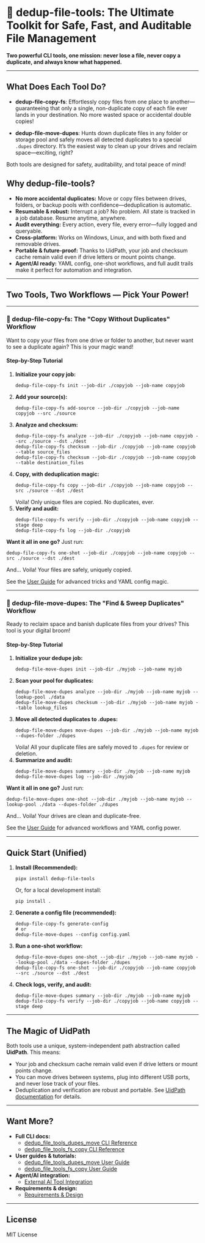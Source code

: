 

# 🚀 dedup-file-tools: The Ultimate Toolkit for Safe, Fast, and Auditable File Management

**Two powerful CLI tools, one mission: never lose a file, never copy a duplicate, and always know what happened.**

---

## What Does Each Tool Do?

- **dedup-file-copy-fs**: Effortlessly copy files from one place to another—guaranteeing that only a single, non-duplicate copy of each file ever lands in your destination. No more wasted space or accidental double copies!

- **dedup-file-move-dupes**: Hunts down duplicate files in any folder or storage pool and safely moves all detected duplicates to a special `.dupes` directory. It’s the easiest way to clean up your drives and reclaim space—exciting, right?

Both tools are designed for safety, auditability, and total peace of mind!


## Why dedup-file-tools?

- **No more accidental duplicates:** Move or copy files between drives, folders, or backup pools with confidence—deduplication is automatic.
- **Resumable & robust:** Interrupt a job? No problem. All state is tracked in a job database. Resume anytime, anywhere.
- **Audit everything:** Every action, every file, every error—fully logged and queryable.
- **Cross-platform:** Works on Windows, Linux, and with both fixed and removable drives.
- **Portable & future-proof:** Thanks to UidPath, your job and checksum cache remain valid even if drive letters or mount points change.
- **Agent/AI ready:** YAML config, one-shot workflows, and full audit trails make it perfect for automation and integration.

---


## Two Tools, Two Workflows — Pick Your Power!

---

### 🚦 dedup-file-copy-fs: The "Copy Without Duplicates" Workflow

Want to copy your files from one drive or folder to another, but never want to see a duplicate again? This is your magic wand!

#### Step-by-Step Tutorial

1. **Initialize your copy job:**
   ```
   dedup-file-copy-fs init --job-dir ./copyjob --job-name copyjob
   ```
2. **Add your source(s):**
   ```
   dedup-file-copy-fs add-source --job-dir ./copyjob --job-name copyjob --src ./source
   ```
3. **Analyze and checksum:**
   ```
   dedup-file-copy-fs analyze --job-dir ./copyjob --job-name copyjob --src ./source --dst ./dest
   dedup-file-copy-fs checksum --job-dir ./copyjob --job-name copyjob --table source_files
   dedup-file-copy-fs checksum --job-dir ./copyjob --job-name copyjob --table destination_files
   ```
4. **Copy, with deduplication magic:**
   ```
   dedup-file-copy-fs copy --job-dir ./copyjob --job-name copyjob --src ./source --dst ./dest
   ```
   Voila! Only unique files are copied. No duplicates, ever.
5. **Verify and audit:**
   ```
   dedup-file-copy-fs verify --job-dir ./copyjob --job-name copyjob --stage deep
   dedup-file-copy-fs log --job-dir ./copyjob
   ```

**Want it all in one go?**
Just run:
```
dedup-file-copy-fs one-shot --job-dir ./copyjob --job-name copyjob --src ./source --dst ./dest
```
And... Voila! Your files are safely, uniquely copied.

See the [User Guide](docs/dedup_file_tools_fs_copy/user_prepective/readme.md) for advanced tricks and YAML config magic.

---

### 🧹 dedup-file-move-dupes: The "Find & Sweep Duplicates" Workflow

Ready to reclaim space and banish duplicate files from your drives? This tool is your digital broom!

#### Step-by-Step Tutorial

1. **Initialize your dedupe job:**
   ```
   dedup-file-move-dupes init --job-dir ./myjob --job-name myjob
   ```
2. **Scan your pool for duplicates:**
   ```
   dedup-file-move-dupes analyze --job-dir ./myjob --job-name myjob --lookup-pool ./data
   dedup-file-move-dupes checksum --job-dir ./myjob --job-name myjob --table lookup_files
   ```
3. **Move all detected duplicates to .dupes:**
   ```
   dedup-file-move-dupes move-dupes --job-dir ./myjob --job-name myjob --dupes-folder ./dupes
   ```
   Voila! All your duplicate files are safely moved to `.dupes` for review or deletion.
4. **Summarize and audit:**
   ```
   dedup-file-move-dupes summary --job-dir ./myjob --job-name myjob
   dedup-file-move-dupes log --job-dir ./myjob
   ```

**Want it all in one go?**
Just run:
```
dedup-file-move-dupes one-shot --job-dir ./myjob --job-name myjob --lookup-pool ./data --dupes-folder ./dupes
```
And... Voila! Your drives are clean and duplicate-free.

See the [User Guide](docs/dedup_file_tools_dupes_move/user_prespective/README.md) for advanced workflows and YAML config power.

---

## Quick Start (Unified)

1. **Install (Recommended):**
   ```
   pipx install dedup-file-tools
   ```
   Or, for a local development install:
   ```
   pip install .
   ```
2. **Generate a config file (recommended):**
   ```
   dedup-file-copy-fs generate-config
   # or
   dedup-file-move-dupes --config config.yaml
   ```
3. **Run a one-shot workflow:**
   ```
   dedup-file-move-dupes one-shot --job-dir ./myjob --job-name myjob --lookup-pool ./data --dupes-folder ./dupes
   dedup-file-copy-fs one-shot --job-dir ./copyjob --job-name copyjob --src ./source --dst ./dest
   ```
4. **Check logs, verify, and audit:**
   ```
   dedup-file-move-dupes summary --job-dir ./myjob --job-name myjob
   dedup-file-copy-fs verify --job-dir ./copyjob --job-name copyjob --stage deep
   ```

---

## The Magic of UidPath

Both tools use a unique, system-independent path abstraction called **UidPath**. This means:
- Your job and checksum cache remain valid even if drive letters or mount points change.
- You can move drives between systems, plug into different USB ports, and never lose track of your files.
- Deduplication and verification are robust and portable.
See [UidPath documentation](docs/dedup_file_tools_commons/uidpath.md) for details.

---

## Want More?

- **Full CLI docs:**
  - [dedup_file_tools_dupes_move CLI Reference](docs/dedup_file_tools_dupes_move/developer_reference/cli.md)
  - [dedup_file_tools_fs_copy CLI Reference](docs/dedup_file_tools_fs_copy/developer_reference/cli.md)
- **User guides & tutorials:**
  - [dedup_file_tools_dupes_move User Guide](docs/dedup_file_tools_dupes_move/user_prespective/README.md)
  - [dedup_file_tools_fs_copy User Guide](docs/dedup_file_tools_fs_copy/user_prepective/readme.md)
- **Agent/AI integration:**
  - [External AI Tool Integration](docs/dedup_file_tools_fs_copy/standalone/external_ai_tool_doc.md)
- **Requirements & design:**
  - [Requirements & Design](docs/dedup_file_tools_fs_copy/developer_reference/requirements/requirements.md)

---

## License
MIT License
